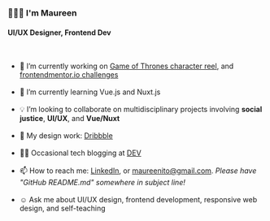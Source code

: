 <!--
**maureento8888/maureento8888** is a ✨ _special_ ✨ repository because its `README.md` (this file) appears on your GitHub profile. -->

### 👩🏻‍💻  I'm Maureen

<h4>UI/UX Designer, Frontend Dev</h4>
<br>
<ul>
  <li>🔭 I’m currently working on <a href="https://github.com/maureento8888/got-reel.git" target="_blank" rel="noopener noreferral">Game of Thrones character reel</a>, and <a href="https://github.com/maureento8888/Frontend-Mentor-Challenges.git" target="_blank" rel="https://github.com/maureento8888/Frontend-Mentor-Challenges.git">frontendmentor.io challenges</a></li>
  <br>
  <li>🌱 I’m currently learning Vue.js and Nuxt.js</li>
  <br>
  <li>💡 I’m looking to collaborate on multidisciplinary projects involving <strong>social justice</strong>, <strong>UI/UX</strong>, and <strong>Vue/Nuxt</strong></li>
  <br>
  <li>🏀 My design work: <a href="https://dribbble.com/maureen_to" target="_blank" rel="noopener noreferral" alt="Dribbble">Dribbble</a></li>
  <br>
  <li>✍🏼 Occasional tech blogging at <a href="https://dev.to/maureento8888" target="_blank" rel="noopener noreferral" alt="dev.to">DEV</a></li>
  <br>
  <li>📫 How to reach me: <a href="https://www.linkedin.com/in/maureento" target="_blank" rel="noopener noreferral" alt="LinkedIn">LinkedIn</a>, or <a href="mailto:maureenito@gmail.com" target="_blank" rel="noopener noreferral">maureenito@gmail.com</a>. <em>Please have "GitHub README.md" somewhere in subject line!</em></li>
  <br>
  <li>☺️ Ask me about UI/UX design, frontend development, responsive web design, and self-teaching</li>
</ul>
